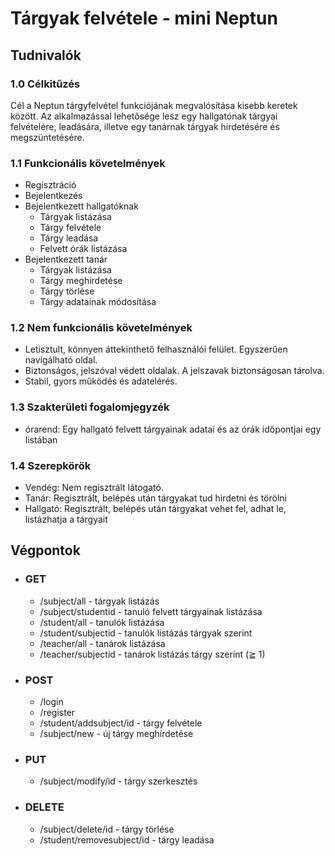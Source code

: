 # Tárgyak felvétele - mini Neptun

## Tudnivalók

### 1.0 Célkitűzés

Cél a Neptun tárgyfelvétel funkciójának megvalósítása kisebb keretek között. Az alkalmazással lehetősége lesz egy hallgatónak tárgyai felvételére, leadására, illetve egy tanárnak tárgyak hirdetésére és megszüntetésére.

### 1.1 Funkcionális követelmények

- Regisztráció
- Bejelentkezés
- Bejelentkezett hallgatóknak
  - Tárgyak listázása
  - Tárgy felvétele
  - Tárgy leadása
  - Felvett órák listázása
- Bejelentkezett tanár
  - Tárgyak listázása
  - Tárgy meghirdetése
  - Tárgy törlése
  - Tárgy adatainak módosítása


### 1.2 Nem funkcionális követelmények

- Letisztult, könnyen áttekinthető felhasználói felület. Egyszerűen navigálható oldal.
- Biztonságos, jelszóval védett oldalak. A jelszavak biztonságosan tárolva.
- Stabil, gyors működés és adatelérés.

### 1.3 Szakterületi fogalomjegyzék

- órarend: Egy hallgató felvett tárgyainak adatai és az órák időpontjai egy listában

### 1.4 Szerepkörök

- Vendég: Nem regisztrált látogató.
- Tanár: Regisztrált, belépés után tárgyakat tud hirdetni és törölni
- Hallgató: Regisztrált, belépés után tárgyakat vehet fel, adhat le, listázhatja a tárgyait

## Végpontok

  - ### GET
    - /subject/all - tárgyak listázás
    - /subject/studentid - tanuló felvett tárgyainak listázása
    - /student/all - tanulók listázása
    - /student/subjectid - tanulók listázás tárgyak szerint
    - /teacher/all - tanárok listázása
    - /teacher/subjectid - tanárok listázás tárgy szerint (≧ 1)

  - ### POST
    - /login
    - /register
    - /student/addsubject/id - tárgy felvétele
    - /subject/new - új tárgy meghírdetése

  - ### PUT
    - /subject/modify/id - tárgy szerkesztés

  - ### DELETE
    - /subject/delete/id - tárgy törlése
    - /student/removesubject/id - tárgy leadása

